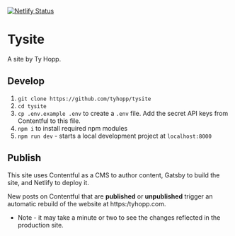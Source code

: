 [![Netlify Status](https://api.netlify.com/api/v1/badges/b3bea723-3b13-4f5a-899b-d567a2147fa6/deploy-status)](https://app.netlify.com/sites/tysite/deploys)

# Tysite

A site by Ty Hopp.

## Develop

1.  `git clone https://github.com/tyhopp/tysite`
2.  `cd tysite`
3.  `cp .env.example .env` to create a `.env` file. Add the secret API keys from Contentful to this file.
4.  `npm i` to install required npm modules
5.  `npm run dev` - starts a local development project at `localhost:8000`

## Publish

This site uses Contentful as a CMS to author content, Gatsby to build the site, and Netlify to deploy it.

New posts on Contentful that are **published** or **unpublished** trigger an automatic rebuild of the website at https:/tyhopp.com.

* Note - it may take a minute or two to see the changes reflected in the production site.
